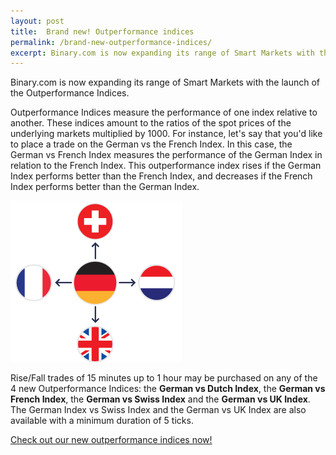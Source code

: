 ```yaml
---
layout: post
title:  Brand new! Outperformance indices
permalink: /brand-new-outperformance-indices/
excerpt: Binary.com is now expanding its range of Smart Markets with the launch of the Outperformance Indices.  
---
```


Binary.com is now expanding its range of Smart Markets with the launch of the Outperformance Indices.

Outperformance Indices measure the performance of one index relative to another. These indices amount to the ratios of the spot prices of the underlying markets multiplied by 1000. For instance, let's say that you'd like to place a trade on the German vs the French Index. In this case, the German vs French Index measures the performance of the German Index in relation to the French Index. This outperformance index rises if the German Index performs better than the French Index, and decreases if the French Index performs better than the German Index.

![](/post_images/Out-Performance.png)

Rise/Fall trades of 15 minutes up to 1 hour may be purchased on any of the 4 new Outperformance Indices: the **German vs Dutch Index**, the **German vs French Index**, the **German vs Swiss Index** and the **German vs UK Index**. The German Index vs Swiss Index and the German vs UK Index are also available with a minimum duration of 5 ticks.

[Check out our new outperformance indices now!](https://www.binary.com/c/trade.cgi?market=smarties&time=15m&form_name=risefall&expiry_type=duration&amount_type=payout&H=S0P&currency=USD&underlying_symbol=OPIDAXAEX&amount=100&date_start=now&type=FLASHU&l=EN&utm_medium=social&utm_source=blog&utm_content=whatsnew)
